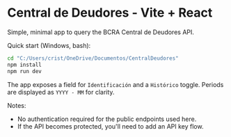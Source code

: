 # Central de Deudores - Vite + React

Simple, minimal app to query the BCRA Central de Deudores API.

Quick start (Windows, bash):

```bash
cd "C:/Users/crist/OneDrive/Documentos/CentralDeudores"
npm install
npm run dev
```

The app exposes a field for `Identificación` and a `Histórico` toggle. Periods are displayed as `YYYY - MM` for clarity.

Notes:

- No authentication required for the public endpoints used here.
- If the API becomes protected, you'll need to add an API key flow.
